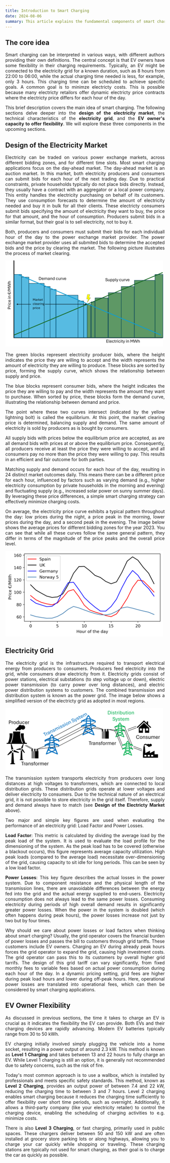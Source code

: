 ```yaml
---
title: Introduction to Smart Charging
date: 2024-08-06
summary: This article explains the fundamental components of smart charging!
---
```

<div style="text-align: justify;">

## The core idea
Smart charging can be interpreted in various ways, with different authors providing their own definitions. The central concept is that EV owners have some flexibility in their charging requirements. Typically, an EV might be connected to the electricity grid for a known duration, such as 8 hours from 22:00 to 06:00, while the actual charging time needed is less, for example, only 3 hours. This charging time can be scheduled to achieve specific goals. A common goal is to minimze electricty costs. This is possible because many electricty retailors offer dynamic electricty price contracts where the electricty price differs for each hour of the day. 

This brief description covers the main idea of smart charging. The following sections delve deeper into the **design of the electricity market**, the technical characteristics of the **electricity grid**, and the **EV owner's capacity to offer flexibility**. We will explore these three components in the upcoming sections.

## Design of the Electricity Market

Electricity can be traded on various power exchange markets, across different bidding zones, and for different time slots. Most smart charging applications focus on the day-ahead market. The day-ahead market is an auction market. In this market, both electricity producers and consumers can submit bids for each hour of the next trading day. Due to practical constraints, private households typically do not place bids directly. Instead, they usually have a contract with an aggregator or a local power company. This entity handles the electricity purchasing on behalf of its customers. They use consumption forecasts to determine the amount of electricity needed and buy it in bulk for all their clients. These electricty consumers submit bids specifying the amount of electricity they want to buy, the price for that amount, and the hour of consumption. Producers submit bids in a similar format, but their goal is to sell electricity, not to buy it. 

Both, producers and consumers must submit their bids for each individuall hour of the day to the power exchange market provider. The power exchange market provider uses all submited bids to determine the accepted bids and the price by clearing the market. The following picture illustrates the process of market clearing.

<img src="images/Market clearing day ahead.png" alt="DayAhead prices 2023" style="max-width: 99%; height: auto;">

The green blocks represent electricity producer bids, where the height indicates the price they are willing to accept and the width represents the amount of electricity they are willing to produce. These blocks are sorted by price, forming the supply curve, which shows the relationship between supply and price.

The blue blocks represent consumer bids, where the height indicates the price they are willing to pay and the width represents the amount they want to purchase. When sorted by price, these blocks form the demand curve, illustrating the relationship between demand and price.

The point where these two curves intersect (indicated by the yellow lightning bolt) is called the equilibrium. At this point, the market clearing price is determined, balancing supply and demand. The same amount of electricity is sold by producers as is bought by consumers.

All supply bids with prices below the equilibrium price are accepted, as are all demand bids with prices at or above the equilibrium price. Consequently, all producers receive at least the price they were willing to accept, and all consumers pay no more than the price they were willing to pay. This results in an efficient and fair outcome for both parties.

Matching supply and demand occurs for each hour of the day, resulting in 24 distinct market outcomes daily. This means there can be a different price for each hour, influenced by factors such as varying demand (e.g., higher electricity consumption by private households in the morning and evening) and fluctuating supply (e.g., increased solar power on sunny summer days). By leveraging these price differences, a simple smart charging strategy can effectively minimize charging costs.

On average, the electricity price curve exhibits a typical pattern throughout the day: low prices during the night, a price peak in the morning, lower prices during the day, and a second peak in the evening. The image below shows the average prices for different bidding zones for the year 2023. You can see that while all these curves follow the same general pattern, they differ in terms of the magnitude of the price peaks and the overall price level.

<img src="images/DA2023.png" alt="DayAhead prices 2023" style="max-width: 99%; height: auto;">

## Electricity Grid

The electricity grid is the infrastructure required to transport electrical energy from producers to consumers. Producers feed electricity into the grid, while consumers draw electricity from it. Electricity grids consist of power stations, electrical substations (to step voltage up or down), electric power transmission (to carry power over long distances), and electric power distribution systems to customers. The combined transmission and distribution system is known as the power grid. The image below shows a simplified version of the electricty grid as adopted in most regions.

<img src="images/Electricity System.png" alt="Simple Electricity System" style="max-width: 99%; height: auto;">

The transmission system transports electricity from producers over long distances at high voltages to transformers, which are connected to local distribution grids. These distribution grids operate at lower voltages and deliver electricity to consumers. Due to the technical nature of an electrical grid, it is not possible to store electricity in the grid itself. Therefore, supply and demand always have to match (see **Design of the Electricty Market** above).

Two major and simple key figures are used when evaluating the performance of an electricity grid: Load Factor and Power Losses.

**Load Factor**: This metric is calculated by dividing the average load by the peak load of the system. It is used to evaluate the load profile for the dimensioning of the system. As the peak load has to be covered (otherwise a blackout occurs), this figure represents average capacity utilization. High peak loads (compared to the average load) necessitate over-dimensioning of the grid, causing capacity to sit idle for long periods. This can be seen by a low load factor.

**Power Losses**: This key figure describes the actual losses in the power system. Due to component resistance and the physical length of the transmission lines, there are unavoidable differences between the energy fed into the grid and the actual energy supplied to end-users. Electricity consumption does not always lead to the same power losses. Consuming electricity during periods of high overall demand results in significantly greater power losses. When the power in the system is doubled (which often happens during peak hours), the power losses increase not just by two but by four times.

Why should we care about power losses or load factors when thinking about smart charging? Usually, the grid operator covers the financial burden of power losses and passes the bill to customers through grid tariffs. These customers include EV owners. Charging an EV during already peak hours forces the grid operator to expand the grid, causing high investment costs. The grid operator can pass this to its customers by overall higher grid tarrifs. The design of this grid tariff can vary significantly, from fixed monthly fees to variable fees based on actual power consumption during each hour of the day. In a dynamic pricing setting, grid fees are higher during peak load hours and lower during off-peak hours. Here, operational power losses are translated into operational fees, which can then be considered by smart charging applications.

## EV Owner Flexibility

As discussed in previous sections, the time it takes to charge an EV is crucial as it indicates the flexibility the EV can provide. Both EVs and their charging devices are rapidly advancing. Modern EV batteries typically range from 30 to 50 kWh.

EV charging initially involved simply plugging the vehicle into a home socket, resulting in a power output of around 2.3 kW. This method is known as **Level 1 Charging** and takes between 13 and 22 hours to fully charge an EV. While Level 1 charging is still an option, it is generally not recommended due to safety concerns, such as the risk of fire.

Today's most common approach is to use a wallbox, which is installed by professionals and meets specific safety standards. This method, known as **Level 2 Charging**, provides an output power of between 7.4 and 22 kW, reducing the charging time to between 3 and 7 hours. Level 2 charging enables smart charging because it reduces the charging time sufficiently to offer flexibility over short time periods, such as overnight. Additionally, it allows a third-party company (like your electricity retailer) to control the charging device, enabling the scheduling of charging activities to e.g. minimize costs.

There is also **Level 3 Charging**, or fast charging, primarily used in public spaces. These chargers deliver between 50 and 150 kW and are often installed at grocery store parking lots or along highways, allowing you to charge your car quickly while shopping or traveling. These charging stations are typically not used for smart charging, as their goal is to charge the car as quickly as possible.
</div>
